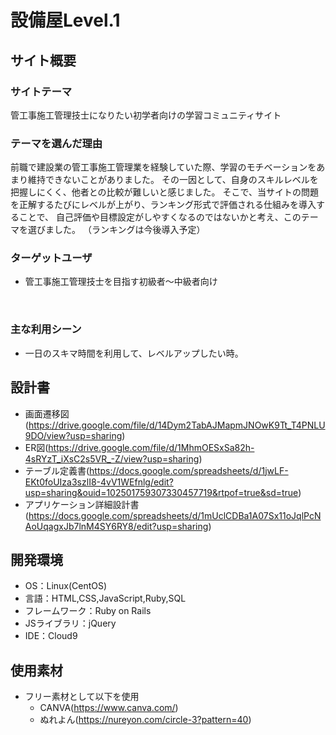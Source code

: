 # 設備屋Level.1

## サイト概要
### サイトテーマ
<!--何を『目的』とし、どのような『分類』なのかを簡潔に書く-->
管工事施工管理技士になりたい初学者向けの学習コミュニティサイト
### テーマを選んだ理由
<!--なぜこのようなテーマにしたかを説明する-->
前職で建設業の管工事施工管理業を経験していた際、学習のモチベーションをあまり維持できないことがありました。
その一因として、自身のスキルレベルを把握しにくく、他者との比較が難しいと感じました。
そこで、当サイトの問題を正解するたびにレベルが上がり、ランキング形式で評価される仕組みを導入することで、
自己評価や目標設定がしやすくなるのではないかと考え、このテーマを選びました。
（ランキングは今後導入予定）

### ターゲットユーザ
<!--誰に使ってもらうかを具体的に記載する-->
- 管工事施工管理技士を目指す初級者〜中級者向け
<!--- 他の技術者と繋がりを持ちたい方-->

​
### 主な利用シーン
<!--どのような時に使うのかの状況を記載すること-->
- 一日のスキマ時間を利用して、レベルアップしたい時。

## 設計書
- 画面遷移図(https://drive.google.com/file/d/14Dym2TabAJMapmJNOwK9Tt_T4PNLU9DO/view?usp=sharing)
- ER図(https://drive.google.com/file/d/1MhmOESxSa82h-4sRYzT_iXsC2s5VR_-Z/view?usp=sharing)
- テーブル定義書(https://docs.google.com/spreadsheets/d/1jwLF-EKt0foUIza3szlI8-4vV1WEfnlg/edit?usp=sharing&ouid=102501759307330457719&rtpof=true&sd=true)
- アプリケーション詳細設計書(https://docs.google.com/spreadsheets/d/1mUclCDBa1A07Sx11oJqlPcNAoUqagxJb7lnM4SY6RY8/edit?usp=sharing)
​
## 開発環境
- OS：Linux(CentOS)
- 言語：HTML,CSS,JavaScript,Ruby,SQL
- フレームワーク：Ruby on Rails
- JSライブラリ：jQuery
- IDE：Cloud9

## 使用素材
- フリー素材として以下を使用
  - CANVA(https://www.canva.com/)
  - ぬれよん(https://nureyon.com/circle-3?pattern=40)